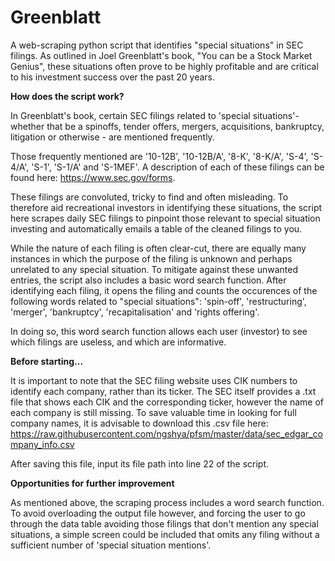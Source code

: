 # Greenblatt
A web-scraping python script that identifies "special situations" in SEC filings. As outlined in Joel Greenblatt's book, "You can be a Stock Market Genius", these situations often prove to be highly profitable and are critical to his investment success over the past 20 years.

**How does the script work?**

In Greenblatt's book, certain SEC filings related to 'special situations'- whether that be a spinoffs, tender offers, mergers, acquisitions, bankruptcy, litigation or otherwise - are mentioned frequently. 

Those frequently mentioned are '10-12B', '10-12B/A', '8-K', '8-K/A', 'S-4', 'S-4/A', 'S-1', 'S-1/A' and 'S-1MEF'. A description of each of these filings can be found here: https://www.sec.gov/forms.

These filings are convoluted, tricky to find and often misleading. To therefore aid recreational investors in identifying these situations, the script here scrapes daily SEC filings to pinpoint those relevant to special situation investing and automatically emails a table of the cleaned filings to you.

While the nature of each filing is often clear-cut, there are equally many instances in which the purpose of the filing is unknown and perhaps unrelated to any special situation. To mitigate against these unwanted entries, the script also includes a basic word search function. After identifying each filing, it opens the filing and counts the occurences of the following words related to "special situations": 'spin-off', 'restructuring', 'merger', 'bankruptcy', 'recapitalisation' and 'rights offering'.

In doing so, this word search function allows each user (investor) to see which filings are useless, and which are informative. 

**Before starting...**

It is important to note that the SEC filing website uses CIK numbers to identify each company, rather than its ticker. The SEC itself provides a .txt file that shows each CIK and the corresponding ticker, however the name of each company is still missing. To save valuable time in looking for full company names, it is advisable to download this .csv file here: https://raw.githubusercontent.com/ngshya/pfsm/master/data/sec_edgar_company_info.csv

After saving this file, input its file path into line 22 of the script.

**Opportunities for further improvement**

As mentioned above, the scraping process includes a word search function. To avoid overloading the output file however, and forcing the user to go through the data table avoiding those filings that don't mention any special situations, a simple screen could be included that omits any filing without a sufficient number of 'special situation mentions'.
